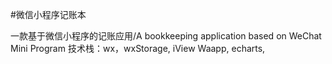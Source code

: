 #微信小程序记账本

一款基于微信小程序的记账应用/A bookkeeping application based on WeChat Mini Program
技术栈：wx，wxStorage, iView Waapp, echarts,
